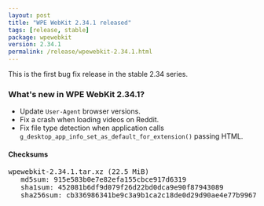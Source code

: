 ```yaml
---
layout: post
title: "WPE WebKit 2.34.1 released"
tags: [release, stable]
package: wpewebkit
version: 2.34.1
permalink: /release/wpewebkit-2.34.1.html
---
```


This is the first bug fix release in the stable 2.34 series.

### What's new in WPE WebKit 2.34.1?

- Update `User-Agent` browser versions.
- Fix a crash when loading videos on Reddit.
- Fix file type detection when application calls `g_desktop_app_info_set_as_default_for_extension()` passing HTML.

#### Checksums

<pre>
wpewebkit-2.34.1.tar.xz (22.5 MiB)
   md5sum: 915e583b0e7e82efa155cbce917d6319
   sha1sum: 452081b6df9d079f26d22bd0dca9e90f87943089
   sha256sum: cb336986341be9c3a9b1ca2c18de0d29d90ae4e77b9967a6f6879597e7a969f7
</pre>

